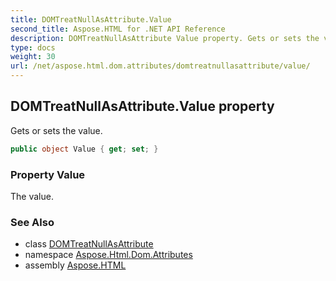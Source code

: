 ```yaml
---
title: DOMTreatNullAsAttribute.Value
second_title: Aspose.HTML for .NET API Reference
description: DOMTreatNullAsAttribute Value property. Gets or sets the value
type: docs
weight: 30
url: /net/aspose.html.dom.attributes/domtreatnullasattribute/value/
---
```

## DOMTreatNullAsAttribute.Value property

Gets or sets the value.

```csharp
public object Value { get; set; }
```

### Property Value

The value.

### See Also

* class [DOMTreatNullAsAttribute](../)
* namespace [Aspose.Html.Dom.Attributes](../../../aspose.html.dom.attributes/)
* assembly [Aspose.HTML](../../../)
